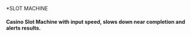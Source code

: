 *SLOT MACHINE

#### Casino Slot Machine with input speed, slows down near completion and alerts results.
